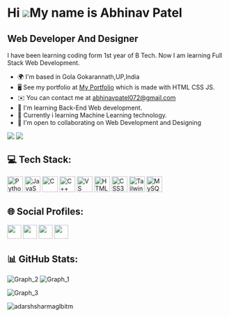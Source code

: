 <!-- [![](https://visitcount.itsvg.in/api?id=amanchandra100&label=Profile%20Views&color=12&icon=6&pretty=true)](https://visitcount.itsvg.in) -->

Hi ![](https://user-images.githubusercontent.com/18350557/176309783-0785949b-9127-417c-8b55-ab5a4333674e.gif)My name is Abhinav Patel
=====================================================================================================================================

Web Developer And Designer
--------------------------

I have been learning coding form 1st year of B Tech. Now I am learning Full Stack Web Development.

* 🌍  I'm based in Gola Gokarannath,UP,India
* 🖥️  See my portfolio at [My Portfolio](https://amanchandra100.github.io/Portfolio_website/)  which is made with HTML CSS JS.
* ✉️  You can contact me at [abhinavpatel072@gmail.com](mailto:abhinavpatel072@gmail.com)
* 🧠  I'm learning Back-End Web development.
* 🧠  Currently i learning Machine Learning technology.
* 🤝  I'm open to collaborating on Web Development and Designing

<a href="https://www.github.com/abhinavpatel072" target="_blank" rel="noreferrer"><img
src="https://img.shields.io/github/followers/abhinavpatel072?logo=github&style=for-the-badge&color=0891b2&labelColor=1c1917" /></a>
<a href="https://www.twitter.com/abhinavpatel072" target="_blank" rel="noreferrer"><img
src="https://img.shields.io/twitter/follow/abhinavpatel072?logo=twitter&style=for-the-badge&color=0891b2&labelColor=1c1917"
/></a>

## 💻 Tech Stack:

<p align="left">
<a href="https://www.python.org/" target="_blank" rel="noreferrer"><img src="https://raw.githubusercontent.com/danielcranney/readme-generator/main/public/icons/skills/python-colored.svg" width="36" height="36" alt="Python" /></a>
<a href="https://developer.mozilla.org/en-US/docs/Web/JavaScript" target="_blank" rel="noreferrer"><img src="https://raw.githubusercontent.com/danielcranney/readme-generator/main/public/icons/skills/javascript-colored.svg" width="36" height="36" alt="JavaScript" /></a>
<a href="https://docs.microsoft.com/en-us/cpp/?view=msvc-170" target="_blank" rel="noreferrer"><img src="https://raw.githubusercontent.com/danielcranney/readme-generator/main/public/icons/skills/c-colored.svg" width="36" height="36" alt="C" /></a>
<a href="https://docs.microsoft.com/en-us/cpp/?view=msvc-170" target="_blank" rel="noreferrer"><img src="https://raw.githubusercontent.com/danielcranney/readme-generator/main/public/icons/skills/cplusplus-colored.svg" width="36" height="36" alt="C++" /></a>
<a href="https://code.visualstudio.com/" target="_blank" rel="noreferrer"><img src="https://raw.githubusercontent.com/danielcranney/readme-generator/main/public/icons/skills/visualstudiocode.svg" width="36" height="36" alt="VS Code" /></a>
<a href="https://developer.mozilla.org/en-US/docs/Glossary/HTML5" target="_blank" rel="noreferrer"><img src="https://raw.githubusercontent.com/danielcranney/readme-generator/main/public/icons/skills/html5-colored.svg" width="36" height="36" alt="HTML5" /></a>
<a href="https://www.w3.org/TR/CSS/#css" target="_blank" rel="noreferrer"><img src="https://raw.githubusercontent.com/danielcranney/readme-generator/main/public/icons/skills/css3-colored.svg" width="36" height="36" alt="CSS3" /></a>
<a href="https://tailwindcss.com/" target="_blank" rel="noreferrer"><img src="https://raw.githubusercontent.com/danielcranney/readme-generator/main/public/icons/skills/tailwindcss-colored.svg" width="36" height="36" alt="TailwindCSS" /></a>
<a href="https://www.mysql.com/" target="_blank" rel="noreferrer"><img src="https://raw.githubusercontent.com/danielcranney/readme-generator/main/public/icons/skills/mysql-colored.svg" width="36" height="36" alt="MySQL" /></a>
</p>


## 🌐 Social Profiles:

<p align="left">
  <a href="https://www.linkedin.com/in/abhinav-patel-969a9a229/" target="_blank" rel="noreferrer"><img src="https://raw.githubusercontent.com/danielcranney/readme-generator/main/public/icons/socials/linkedin.svg" width="32" height="32" /></a>
  <a href="https://www.github.com/abhinavpatel072" target="_blank" rel="noreferrer"><img src="https://raw.githubusercontent.com/danielcranney/readme-generator/main/public/icons/socials/github.svg" width="32" height="32" /></a>
  <a href="https://www.twitter.com/abhinavpatel072" target="_blank" rel="noreferrer"><img src="https://raw.githubusercontent.com/danielcranney/readme-generator/main/public/icons/socials/twitter.svg" width="32" height="32" /></a>
  <a href="http://www.instagram.com/its__a6hii__" target="_blank" rel="noreferrer"><img src="https://raw.githubusercontent.com/danielcranney/readme-generator/main/public/icons/socials/instagram.svg" width="32" height="32" /></a>
  </p>

## 📊 GitHub Stats:

![Graph_2](https://github-profile-summary-cards.vercel.app/api/cards/stats?username=abhinavpatel072&theme=github_dark)
![Graph_1](https://github-profile-summary-cards.vercel.app/api/cards/repos-per-language?username=abhinavpatel072&theme=github_dark)

![Graph_3](https://github-profile-summary-cards.vercel.app/api/cards/profile-details?username=abhinavpatel072&theme=github_dark)

<p><img align="center" src="https://github-readme-streak-stats.herokuapp.com/?user=adarshsharmaglbitm&" alt="adarshsharmaglbitm" /></p>
<!--
[![Ashutosh's github activity graph](https://github-readme-activity-graph.vercel.app/graph?username=nirmit27&theme=react-dark&hide_border=true&bg_color=1c1917)](https://github.com/ashutosh00710/github-readme-activity-graph)
-->
